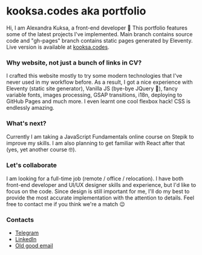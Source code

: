 # kooksa.codes aka portfolio
Hi, I am Alexandra Kuksa, a front-end developer &#128075;
 This portfolio features some of the latest projects I've implemented. Main branch contains source code and "gh-pages" branch contains static pages generated by Eleventy. Live version is available at [kooksa.codes](https://kooksa.codes).

### Why website, not just a bunch of links in CV?
I crafted this website mostly to try some modern technologies that I've never used in my workflow before. As a result, I got a nice experience with Eleventy (static site generator), Vanilla JS (bye-bye JQuery &#129396;), fancy variable fonts, images processing, GSAP transitions, i18n, deploying to GitHub Pages and much more. I even learnt one cool flexbox hack! CSS is endlessly amazing.

### What's next?
Currently I am taking a JavaScript Fundamentals online course on Stepik to improve my skills. I am also planning to get familiar with React after that (yes, yet another course &#129299;).

### Let's collaborate
I am looking for a full-time job (remote / office / relocation). I have both front-end developer and UI/UX designer skills and experience, but I'd like to focus on the code. Since design is still important for me, I'll do my best to provide the most accurate implementation with the attention to details. Feel free to contact me if you think we're a match &#128521;

### Contacts
- [Telegram](https://t.me/alexkooksa)
- [LinkedIn](https://www.linkedin.com/in/alexkooksa/)
- [Old good email](mailto:alex.kooksa@gmail.com)
